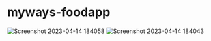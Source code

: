 # myways-foodapp

![Screenshot 2023-04-14 184058](https://user-images.githubusercontent.com/78197691/232053017-611d4d6e-48f5-4963-a645-d7841a3d668f.png)
![Screenshot 2023-04-14 184043](https://user-images.githubusercontent.com/78197691/232053022-a8ac0fff-c227-4be1-abde-9e73e56664a3.png)


